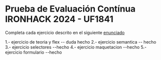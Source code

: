 # Prueba de Evaluación Contínua IRONHACK 2024 - UF1841

Completa cada ejercicio descrito en el siguiente [enunciado](https://docs.google.com/document/d/12UfeWPDnVe0oII9wWECHcUsOEq3-YIl7IVhBY92ggkM/edit?usp=sharing)



1.- ejercicio de teoria y flex -- duda hecho
2.- ejercicio semantica  -- hecho
3.- ejercicio selectores --hecho
4.- ejercicio maquetacion --hecho
5.- ejercicio formulario --hecho
